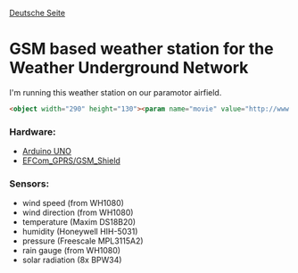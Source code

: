 [Deutsche Seite](README_DE.md)

GSM based weather station for the Weather Underground Network
======
I'm running this weather station on our paramotor airfield.

```html
<object width="290" height="130"><param name="movie" value="http://www.wunderground.com/swf/pws_mini_rf_nc.swf?station=IHESSENN7&freq=&units=english&lang=EN" /><embed src="http://www.wunderground.com/swf/pws_mini_rf_nc.swf?station=IHESSENN7&freq=&units=english&lang=EN" type="application/x-shockwave-flash" width="290" height="130" /></object>
```

### Hardware:
- [Arduino UNO](https://www.arduino.cc/en/Main/ArduinoBoardUno)
- [EFCom_GPRS/GSM_Shield](http://www.elecfreaks.com/wiki/index.php?title=EFCom_GPRS/GSM_Shield)

### Sensors:
- wind speed (from WH1080)
- wind direction (from WH1080)
- temperature (Maxim DS18B20)
- humidity (Honeywell HIH-5031)
- pressure (Freescale MPL3115A2)
- rain gauge (from WH1080)
- solar radiation (8x BPW34)
